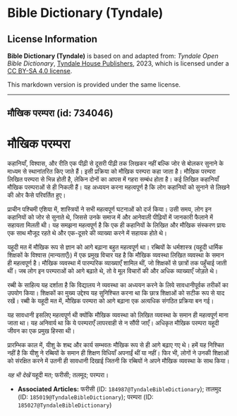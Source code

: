 # Bible Dictionary (Tyndale)

## License Information

**Bible Dictionary (Tyndale)** is based on and adapted from: _Tyndale Open Bible Dictionary_, [Tyndale House Publishers](https://tyndaleopenresources.com/), 2023, which is licensed under a [CC BY-SA 4.0 license](https://creativecommons.org/licenses/by-sa/4.0/legalcode.en).

This markdown version is provided under the same license.



--------------------------------

## मौखिक परम्परा (id: 734046)

मौखिक परम्परा
=============

कहानियाँ, विश्वास, और रीति एक पीढ़ी से दूसरी पीढ़ी तक लिखकर नहीं बल्कि जोर से बोलकर सुनाने के माध्यम से स्थानांतरित किए जाते हैं। इसी प्रक्रिया को मौखिक परम्परा कहा जाता है। मौखिक परम्परा लिखित परम्परा से भिन्न होती है, लेकिन दोनों का आपस में गहरा सम्बंध होता है। कई लिखित कहानियाँ मौखिक परम्पराओं से ही निकली हैं। यह अध्ययन करना महत्वपूर्ण है कि लोग कहानियों को सुनाने से लिखने की ओर कैसे परिवर्तित हुए।

प्राचीन पश्चिमी एशिया में, शास्त्रियों ने सभी महत्वपूर्ण घटनाओं को दर्ज किया। उसी समय, लोग इन कहानियों को जोर से सुनाते थे, जिससे उनके समाज में और आनेवाली पीढ़ियों में जानकारी फैलाने में सहायता मिलती थी। यह समझना महत्वपूर्ण है कि एक ही कहानियों के लिखित और मौखिक संस्करण प्रायः एक साथ मौजूद रहते थे और एक\-दूसरे की व्याख्या करने में सहायक होते थे।

यहूदी मत में मौखिक रूप से ज्ञान को आगे बढ़ाना बहुत महत्वपूर्ण था। रब्बियों के धर्मशास्त्र (यहूदी धार्मिक शिक्षकों के विश्वास (मान्यताएँ)) में एक प्रमुख विचार यह है कि मौखिक व्यवस्था लिखित व्यवस्था के समान ही महत्वपूर्ण है। मौखिक व्यवस्था में पारम्परिक व्याख्याएँ शामिल थीं, जो शिक्षकों से छात्रों तक पहुँचाई जाती थीं। जब लोग इन परम्पराओं को आगे बढ़ाते थे, तो वे मूल विचारों की और अधिक व्याख्याएँ जोड़ते थे।

रब्बी के साहित्य यह दर्शाता है कि विद्यालय ने व्यवस्था का अध्ययन करने के लिये सावधानीपूर्वक तरीकों का उपयोग किया। शिक्षकों का मुख्य उद्देश्य यह सुनिश्चित करना था कि छात्र शिक्षाओं को सटीक रूप से याद रखें। रब्बी के यहूदी मत में, मौखिक परम्परा को आगे बढ़ाना एक अत्यधिक संगठित प्रक्रिया बन गई।

यह सावधानी इसलिए महत्वपूर्ण थी क्योंकि मौखिक व्यवस्था को लिखित व्यवस्था के समान ही महत्वपूर्ण माना जाता था। यह अनिवार्य था कि ये परम्पराएँ लापरवाही से न सौंपी जाएँ। अधिकृत मौखिक परम्परा यहूदी जीवन का एक प्रमुख हिस्सा थी।

प्रारम्भिक काल में, यीशु के शब्द और कार्य सम्भवतः मौखिक रूप से ही आगे बढ़ाए गए थे। हमें यह निश्चित नहीं है कि यीशु ने रब्बियों के समान ही शिक्षण विधियाँ अपनाईं थीं या नहीं। फिर भी, लोगों ने उनकी शिक्षाओं को संरक्षित करने में उतनी ही सावधानी दिखाई जितनी कि रब्बियों ने अपने मौखिक व्यवस्था के साथ किया।

*यह भी देखें* यहूदी मत; फरीसी; तलमूद; परम्परा।

* **Associated Articles:** फरीसी (ID: `184987@TyndaleBibleDictionary`); तालमुद (ID: `185019@TyndaleBibleDictionary`); परम्परा (ID: `185027@TyndaleBibleDictionary`)

